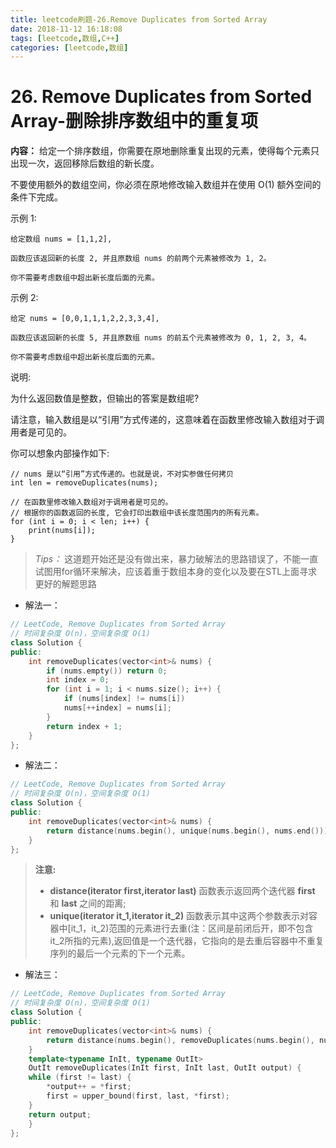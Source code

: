 ```yaml
---
title: leetcode刷题-26.Remove Duplicates from Sorted Array
date: 2018-11-12 16:18:08
tags: [leetcode,数组,C++]
categories: [leetcode,数组]
---
```


# 26. Remove Duplicates from Sorted Array-删除排序数组中的重复项

**内容：** 给定一个排序数组，你需要在原地删除重复出现的元素，使得每个元素只出现一次，返回移除后数组的新长度。

不要使用额外的数组空间，你必须在原地修改输入数组并在使用 O(1) 额外空间的条件下完成。

示例 1:
```
给定数组 nums = [1,1,2], 

函数应该返回新的长度 2, 并且原数组 nums 的前两个元素被修改为 1, 2。 

你不需要考虑数组中超出新长度后面的元素。
```
示例 2:
```
给定 nums = [0,0,1,1,1,2,2,3,3,4],

函数应该返回新的长度 5, 并且原数组 nums 的前五个元素被修改为 0, 1, 2, 3, 4。

你不需要考虑数组中超出新长度后面的元素。
```
说明:

为什么返回数值是整数，但输出的答案是数组呢?

请注意，输入数组是以“引用”方式传递的，这意味着在函数里修改输入数组对于调用者是可见的。

你可以想象内部操作如下:
```
// nums 是以“引用”方式传递的。也就是说，不对实参做任何拷贝
int len = removeDuplicates(nums);

// 在函数里修改输入数组对于调用者是可见的。
// 根据你的函数返回的长度, 它会打印出数组中该长度范围内的所有元素。
for (int i = 0; i < len; i++) {
    print(nums[i]);
}
```
>*Tips：*
>这道题开始还是没有做出来，暴力破解法的思路错误了，不能一直试图用for循环来解决，应该着重于数组本身的变化以及要在STL上面寻求更好的解题思路

- 解法一：
```c++
// LeetCode, Remove Duplicates from Sorted Array
// 时间复杂度 O(n)，空间复杂度 O(1)
class Solution {
public:
    int removeDuplicates(vector<int>& nums) {
        if (nums.empty()) return 0;
        int index = 0;
        for (int i = 1; i < nums.size(); i++) {
            if (nums[index] != nums[i])
            nums[++index] = nums[i];
        }
        return index + 1;
    }
};
```

- 解法二：
```c++
// LeetCode, Remove Duplicates from Sorted Array
// 时间复杂度 O(n)，空间复杂度 O(1)
class Solution {
public:
    int removeDuplicates(vector<int>& nums) {
        return distance(nums.begin(), unique(nums.begin(), nums.end()));
    }
};
```

>**注意:**
>- **distance(iterator first,iterator last)** 函数表示返回两个迭代器 **first** 和 **last** 之间的距离;
>- **unique(iterator it_1,iterator it_2)** 函数表示其中这两个参数表示对容器中[it_1，it_2)范围的元素进行去重(注：区间是前闭后开，即不包含it_2所指的元素),返回值是一个迭代器，它指向的是去重后容器中不重复序列的最后一个元素的下一个元素。

- 解法三：
```c++
// LeetCode, Remove Duplicates from Sorted Array
// 时间复杂度 O(n)，空间复杂度 O(1)
class Solution {
public:
    int removeDuplicates(vector<int>& nums) {
        return distance(nums.begin(), removeDuplicates(nums.begin(), nums.end(), nums.begin()));
    }
    template<typename InIt, typename OutIt>
    OutIt removeDuplicates(InIt first, InIt last, OutIt output) {
    while (first != last) {
        *output++ = *first;
        first = upper_bound(first, last, *first);
    }
    return output;
    }
};
```